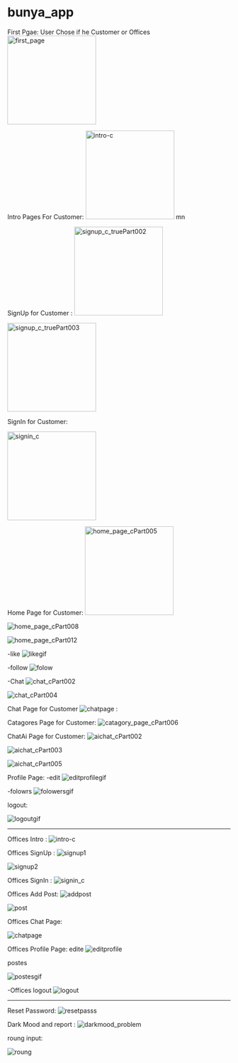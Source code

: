 # bunya_app

First Pgae:
User Chose if he Customer or Offices
<img src="https://github.com/flutterCampTeam3/bunya-app/assets/124809082/b59ce61b-58b7-4e84-9757-0adf8905be9f" alt="first_page" width="200">


Intro Pages For Customer:
<img src="https://github.com/flutterCampTeam3/bunya-app/assets/124809082/5247962c-8caf-40dc-a34f-c80a691ef034" alt="intro-c" width="200">
mn 

SignUp for Customer :
<img src="https://github.com/flutterCampTeam3/bunya-app/assets/124809082/e728cda8-55ec-4f69-a700-4216df4f7fb0" alt="signup_c_truePart002" width="200">

<img src="https://github.com/flutterCampTeam3/bunya-app/assets/124809082/32c83f00-a35f-47f0-bde7-c6e9028aef97" alt="signup_c_truePart003" width="200">


SignIn for Customer:

<img src="https://github.com/flutterCampTeam3/bunya-app/assets/124809082/265a5232-9031-4435-816c-86c5affe6bc2" alt="signin_c" width="200">





Home Page for Customer:
<img src="https://github.com/flutterCampTeam3/bunya-app/assets/124809082/f6be37b3-63ba-4c7b-b762-bfa46a79a141" alt="home_page_cPart005" width="200">



![home_page_cPart008](https://github.com/flutterCampTeam3/bunya-app/assets/124809082/bebeca67-93a7-4371-95ef-a5ea937cb46f)



![home_page_cPart012](https://github.com/flutterCampTeam3/bunya-app/assets/124809082/90169952-2837-44b9-bc76-68fa26d69c3e)

-like
![likegif](https://github.com/flutterCampTeam3/bunya-app/assets/124809082/c8e62f65-ab9f-4719-9024-26ec72bc2acb)

-follow
![folow](https://github.com/flutterCampTeam3/bunya-app/assets/124809082/a4cef467-03bc-4b21-9750-98a2a02d1ed0)

-Chat
![chat_cPart002](https://github.com/flutterCampTeam3/bunya-app/assets/124809082/f6098a68-bde5-4c7f-8c38-bd7ab8064511)


![chat_cPart004](https://github.com/flutterCampTeam3/bunya-app/assets/124809082/36e19dd4-c05a-48bb-afd0-9e556b2fa978)

Chat Page for Customer
![chatpage](https://github.com/flutterCampTeam3/bunya-app/assets/124809082/4d14e54f-3626-4445-99e7-9ce41c6b07f0)
:


Catagores Page for Customer:
![catagory_page_cPart006](https://github.com/flutterCampTeam3/bunya-app/assets/124809082/7477797d-71ef-44f1-a7d3-553688fe1f5b)


ChatAi Page for Customer:
![aichat_cPart002](https://github.com/flutterCampTeam3/bunya-app/assets/124809082/22c54aa8-63b9-4c3f-987f-55b58825880e)

![aichat_cPart003](https://github.com/flutterCampTeam3/bunya-app/assets/124809082/5c6fe5ea-2436-4293-867c-c8db863b9444)


![aichat_cPart005](https://github.com/flutterCampTeam3/bunya-app/assets/124809082/9dc2d530-4c2e-4228-b5e9-3bf3930d640e)

Profile Page:
-edit
![editprofilegif](https://github.com/flutterCampTeam3/bunya-app/assets/124809082/6d802ddc-910c-4c08-b917-10f511b11996)

-folowrs
![folowersgif](https://github.com/flutterCampTeam3/bunya-app/assets/124809082/20b0310d-7a96-450b-be7d-064b98e23549)

logout:

![logoutgif](https://github.com/flutterCampTeam3/bunya-app/assets/124809082/9c8c4702-5a3a-46c8-ae44-492c7b628dc3)

------------------------------------------

Offices Intro :
![intro-c](https://github.com/flutterCampTeam3/bunya-app/assets/124809082/c7f685a3-0307-4b93-a220-ea69f70dfc15)



Offices SignUp :
![signup1](https://github.com/flutterCampTeam3/bunya-app/assets/124809082/d98a8206-1b7a-4d8b-a3c8-ba34fd4c4f64)

![signup2](https://github.com/flutterCampTeam3/bunya-app/assets/124809082/1d0045e4-0d70-47ec-a768-8924c975fc81)

Offices SignIn :
![signin_c](https://github.com/flutterCampTeam3/bunya-app/assets/124809082/4ab3135d-1c22-4456-8b36-c31726d8fae4)

Offices Add Post:
![addpost](https://github.com/flutterCampTeam3/bunya-app/assets/124809082/d6d0d7f3-479f-4cc2-afba-be75264c14d6)

![post](https://github.com/flutterCampTeam3/bunya-app/assets/124809082/c0a8a3ba-5b9e-4a4d-bbd5-d4a0936e038e)

Offices Chat Page:

![chatpage](https://github.com/flutterCampTeam3/bunya-app/assets/124809082/8dd9f615-9111-4645-a6ae-ddb070d200ef)

Offices Profile Page:
edite
![editprofile](https://github.com/flutterCampTeam3/bunya-app/assets/124809082/0ac4141f-1040-48a4-a990-3c459475e72a)

postes


![postesgif](https://github.com/flutterCampTeam3/bunya-app/assets/124809082/1f185542-7ce0-4f70-b419-c23ab07d70c4)


-Offices logout
![logout](https://github.com/flutterCampTeam3/bunya-app/assets/124809082/6cc914f8-dcad-4a7f-8605-4aadcea0c0a3)

--------------------------------------------------
Reset Password:
![resetpasss](https://github.com/flutterCampTeam3/bunya-app/assets/124809082/0fdc91b9-af9b-47ec-8b7f-16d4637de735)

Dark Mood and report :
![darkmood_problem](https://github.com/flutterCampTeam3/bunya-app/assets/124809082/35cef3bf-1f99-446b-ac28-cd88391d860d)

roung input:

![roung](https://github.com/flutterCampTeam3/bunya-app/assets/124809082/06d21401-9ab6-49cc-bfb9-3d671f32e0fd)



